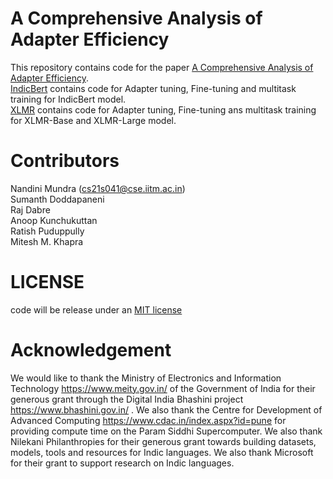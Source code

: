 # A Comprehensive Analysis of Adapter Efficiency
This repository contains code for the paper [A Comprehensive Analysis of Adapter Efficiency](https://arxiv.org/abs/2305.07491).
<br>
[IndicBert](https://github.com/AI4Bharat/adapter-efficiency/tree/main/IndicBert) contains code for Adapter tuning, Fine-tuning and multitask training for IndicBert model.
<br>
[XLMR](https://github.com/AI4Bharat/adapter-efficiency/tree/main/XLMR)  contains code for Adapter tuning, Fine-tuning ans multitask training for XLMR-Base and XLMR-Large model.
<br>
# Contributors
Nandini Mundra  (cs21s041@cse.iitm.ac.in)
<br>
Sumanth Doddapaneni
<br>
Raj Dabre
<br>
Anoop Kunchukuttan
<br>
Ratish Puduppully
<br>
Mitesh M. Khapra
<br>
# LICENSE
code will be release under an [MIT license](https://github.com/ai4bharat/IndicBERT/blob/main/LICENSE)
# Acknowledgement
We would like to thank the Ministry of Electronics and Information Technology https://www.meity.gov.in/ of the Government of India for their generous grant through the Digital India Bhashini project https://www.bhashini.gov.in/ . We also thank the Centre for Development of Advanced Computing  https://www.cdac.in/index.aspx?id=pune  for providing compute time on the Param Siddhi Supercomputer. We also thank Nilekani Philanthropies for their generous grant towards building datasets, models, tools and resources for Indic languages. We also thank Microsoft for their grant to support research on Indic languages.
